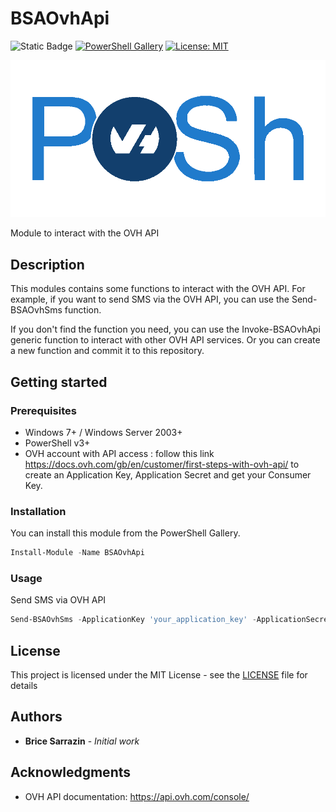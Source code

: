 # BSAOvhApi

![Static Badge](https://img.shields.io/badge/made%20with-PowerShell-blue) [![PowerShell Gallery](https://img.shields.io/powershellgallery/v/BSAOvhApi.svg)](https://www.powershellgallery.com/packages/BSAOvhApi) [![License: MIT](https://img.shields.io/badge/License-MIT-yellow.svg)](https://opensource.org/licenses/MIT)

![logo](logo.png)

Module to interact with the OVH API

## Description

This modules contains some functions to interact with the OVH API.
For example, if you want to send SMS via the OVH API, you can use the Send-BSAOvhSms function.

If you don't find the function you need, you can use the Invoke-BSAOvhApi generic function to interact with other OVH API services. Or you can create a new function and commit it to this repository.

## Getting started

### Prerequisites

* Windows 7+ / Windows Server 2003+
* PowerShell v3+
* OVH account with API access : follow this link <https://docs.ovh.com/gb/en/customer/first-steps-with-ovh-api/> to create an Application Key, Application Secret and get your Consumer Key.

### Installation

You can install this module from the PowerShell Gallery.

```powershell
Install-Module -Name BSAOvhApi
```

### Usage

Send SMS via OVH API

```powershell
Send-BSAOvhSms -ApplicationKey 'your_application_key' -ApplicationSecret 'your_application_secret' -ConsumerKey 'your_consumer_key' -From 'My Company' -To '+33612345678' -Message 'Hello World'
```

## License

This project is licensed under the MIT License - see the [LICENSE](LICENSE.txt) file for details

## Authors

* **Brice Sarrazin** - *Initial work*

## Acknowledgments

* OVH API documentation: <https://api.ovh.com/console/>
